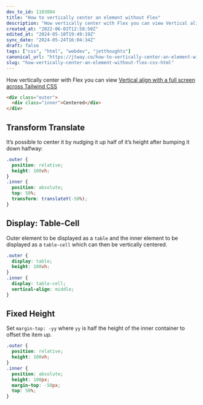```yaml
---
dev_to_id: 1103884
title: "How to vertically center an element without Flex"
description: "How vertically center with Flex you can view Vertical align with a full screen across Tailwind..."
created_at: "2022-06-03T12:58:50Z"
edited_at: "2024-05-10T19:49:19Z"
sync_date: "2024-05-24T16:04:34Z"
draft: false
tags: ["css", "html", "webdev", "jetthoughts"]
canonical_url: "https://jtway.co/how-to-vertically-center-an-element-without-flex-15048f60e57d"
slug: "how-vertically-center-an-element-without-flex-css-html"
---
```

How vertically center with Flex you can view [Vertical align with a full screen across Tailwind CSS](https://jtway.co/vertical-align-with-a-full-screen-across-tailwind-css-5c6ad91c3e4f)
```html
<div class="outer">
  <div class="inner">Centered</div>
</div>
```

## Transform Translate
It’s possible to center it by nudging it up half of it’s height after bumping it down halfway:

```css
.outer {
  position: relative;
  height: 100vh;
}
.inner {
  position: absolute;
  top: 50%;
  transform: translateY(-50%);
}
```

## Display: Table-Cell
Outer element to be displayed as a `table` and the inner element to be displayed as a `table-cell` which can then be vertically centered.

```css
.outer {
  display: table;
  height: 100vh;
}
.inner {
  display: table-cell;
  vertical-align: middle;
}
```

## Fixed Height
Set `margin-top: -yy` where `yy` is half the height of the inner container to offset the item up.
```css
.outer {
  position: relative;
  height: 100vh;
}
.inner {
  position: absolute;
  height: 100px;
  margin-top: -50px;
  top: 50%;
}
```